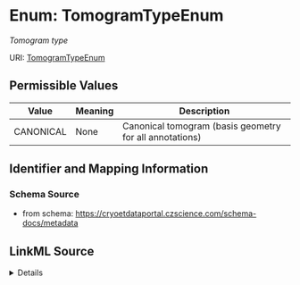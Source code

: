 # Enum: TomogramTypeEnum




_Tomogram type_



URI: [TomogramTypeEnum](TomogramTypeEnum.md)

## Permissible Values

| Value | Meaning | Description |
| --- | --- | --- |
| CANONICAL | None | Canonical tomogram (basis geometry for all annotations) |









## Identifier and Mapping Information







### Schema Source


* from schema: https://cryoetdataportal.czscience.com/schema-docs/metadata




## LinkML Source

<details>
```yaml
name: tomogram_type_enum
description: Tomogram type
from_schema: https://cryoetdataportal.czscience.com/schema-docs/metadata
rank: 1000
permissible_values:
  CANONICAL:
    text: CANONICAL
    description: Canonical tomogram (basis geometry for all annotations)

```
</details>
